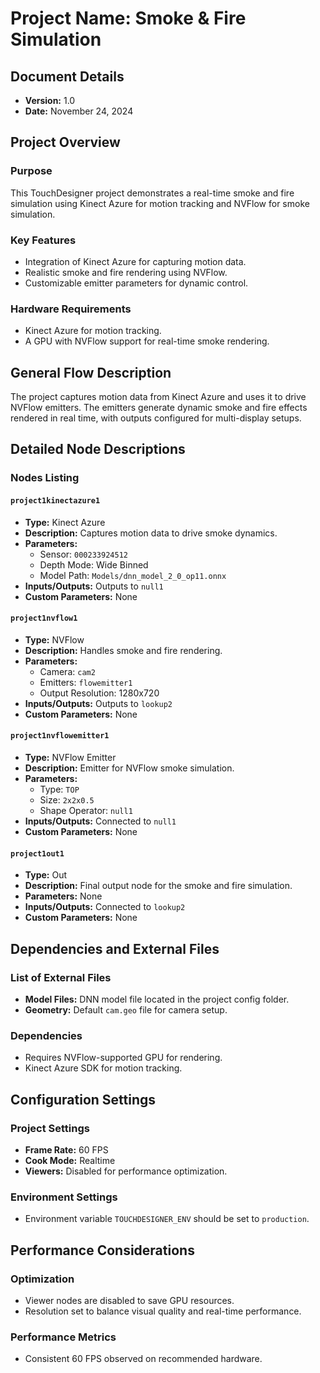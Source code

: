 
# Project Name: Smoke & Fire Simulation

## Document Details
- **Version:** 1.0
- **Date:** November 24, 2024

## Project Overview
### Purpose
This TouchDesigner project demonstrates a real-time smoke and fire simulation using Kinect Azure for motion tracking and NVFlow for smoke simulation.

### Key Features
- Integration of Kinect Azure for capturing motion data.
- Realistic smoke and fire rendering using NVFlow.
- Customizable emitter parameters for dynamic control.

### Hardware Requirements
- Kinect Azure for motion tracking.
- A GPU with NVFlow support for real-time smoke rendering.

## General Flow Description
The project captures motion data from Kinect Azure and uses it to drive NVFlow emitters. The emitters generate dynamic smoke and fire effects rendered in real time, with outputs configured for multi-display setups.

## Detailed Node Descriptions
### Nodes Listing
#### `project1kinectazure1`
- **Type:** Kinect Azure
- **Description:** Captures motion data to drive smoke dynamics.
- **Parameters:** 
  - Sensor: `000233924512`
  - Depth Mode: Wide Binned
  - Model Path: `Models/dnn_model_2_0_op11.onnx`
- **Inputs/Outputs:** Outputs to `null1`
- **Custom Parameters:** None

#### `project1nvflow1`
- **Type:** NVFlow
- **Description:** Handles smoke and fire rendering.
- **Parameters:** 
  - Camera: `cam2`
  - Emitters: `flowemitter1`
  - Output Resolution: 1280x720
- **Inputs/Outputs:** Outputs to `lookup2`
- **Custom Parameters:** None

#### `project1nvflowemitter1`
- **Type:** NVFlow Emitter
- **Description:** Emitter for NVFlow smoke simulation.
- **Parameters:** 
  - Type: `TOP`
  - Size: `2x2x0.5`
  - Shape Operator: `null1`
- **Inputs/Outputs:** Connected to `null1`
- **Custom Parameters:** None

#### `project1out1`
- **Type:** Out
- **Description:** Final output node for the smoke and fire simulation.
- **Parameters:** None
- **Inputs/Outputs:** Connected to `lookup2`
- **Custom Parameters:** None

## Dependencies and External Files
### List of External Files
- **Model Files:** DNN model file located in the project config folder.
- **Geometry:** Default `cam.geo` file for camera setup.

### Dependencies
- Requires NVFlow-supported GPU for rendering.
- Kinect Azure SDK for motion tracking.

## Configuration Settings
### Project Settings
- **Frame Rate:** 60 FPS
- **Cook Mode:** Realtime
- **Viewers:** Disabled for performance optimization.

### Environment Settings
- Environment variable `TOUCHDESIGNER_ENV` should be set to `production`.

## Performance Considerations
### Optimization
- Viewer nodes are disabled to save GPU resources.
- Resolution set to balance visual quality and real-time performance.

### Performance Metrics
- Consistent 60 FPS observed on recommended hardware.
